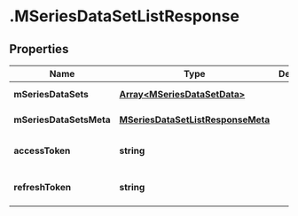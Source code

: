 # .MSeriesDataSetListResponse

## Properties

Name | Type | Description | Notes
------------ | ------------- | ------------- | -------------
**mSeriesDataSets** | [**Array&lt;MSeriesDataSetData&gt;**](MSeriesDataSetData.md) |  | [default to undefined]
**mSeriesDataSetsMeta** | [**MSeriesDataSetListResponseMeta**](MSeriesDataSetListResponseMeta.md) |  | [default to undefined]
**accessToken** | **string** |  | [optional] [default to undefined]
**refreshToken** | **string** |  | [optional] [default to undefined]

